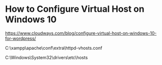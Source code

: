 # How to Configure Virtual Host on Windows 10

https://www.cloudways.com/blog/configure-virtual-host-on-windows-10-for-wordpress/

C:\xampp\apache\conf\extra\httpd-vhosts.conf

C:\Windows\System32\drivers\etc\hosts
